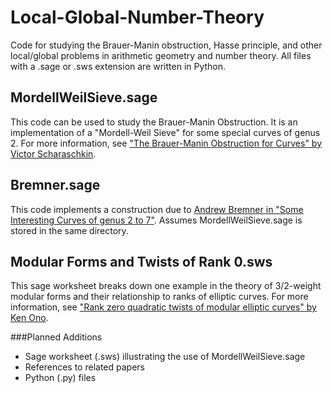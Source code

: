 # Local-Global-Number-Theory
Code for studying the Brauer-Manin obstruction, Hasse principle, and other local/global problems in arithmetic geometry and number theory.  All files with a .sage or .sws extension are written in Python.

## MordellWeilSieve.sage
This code can be used to study the Brauer-Manin Obstruction.  It is an implementation of a "Mordell-Weil Sieve" for some special curves of genus 2.  For more information, see <a href="http://jmilne.org/math/Students/b.pdf">"The Brauer-Manin Obstruction for Curves" by Victor Scharaschkin</a>.

## Bremner.sage
This code implements a construction due to <a href="http://www.sciencedirect.com/science/article/pii/S0022314X97921892">Andrew Bremner in "Some Interesting Curves of genus 2 to 7"</a>.  Assumes MordellWeilSieve.sage is stored in the same directory.

## Modular Forms and Twists of Rank 0.sws
This sage worksheet breaks down one example in the theory of 3/2-weight modular forms and their relationship to ranks of elliptic curves.  For more information, see <a href=http://www.mathcs.emory.edu/~ono/publications-cv/pdfs/014.pdf>"Rank zero quadratic twists of modular elliptic curves" by Ken Ono</a>.  

###Planned Additions
- Sage worksheet (.sws) illustrating the use of MordellWeilSieve.sage
- References to related papers
- Python (.py) files
